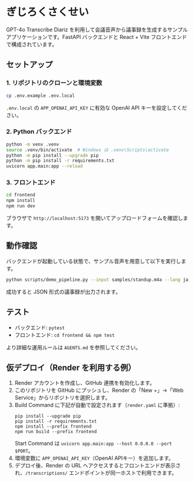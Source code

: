 # ぎじろくさくせい

GPT-4o Transcribe Diariz を利用して会議音声から議事録を生成するサンプルアプリケーションです。FastAPI バックエンドと React + Vite フロントエンドで構成されています。

## セットアップ

### 1. リポジトリのクローンと環境変数

```bash
cp .env.example .env.local
```

`.env.local` の `APP_OPENAI_API_KEY` に有効な OpenAI API キーを設定してください。

### 2. Python バックエンド

```bash
python -m venv .venv
source .venv/bin/activate  # Windows は .venv\Scripts\activate
python -m pip install --upgrade pip
python -m pip install -r requirements.txt
uvicorn app.main:app --reload
```

### 3. フロントエンド

```bash
cd frontend
npm install
npm run dev
```

ブラウザで `http://localhost:5173` を開いてアップロードフォームを確認します。

## 動作確認

バックエンドが起動している状態で、サンプル音声を用意して以下を実行します。

```bash
python scripts/demo_pipeline.py --input samples/standup.m4a --lang ja
```

成功すると JSON 形式の議事録が出力されます。

## テスト

- バックエンド: `pytest`
- フロントエンド: `cd frontend && npm test`

より詳細な運用ルールは `AGENTS.md` を参照してください。

## 仮デプロイ（Render を利用する例）

1. Render アカウントを作成し、GitHub 連携を有効化します。
2. このリポジトリを GitHub にプッシュし、Render の「New +」→「Web Service」からリポジトリを選択します。
3. Build Command に下記が自動で設定されます（`render.yaml` に準拠）:
   ```
   pip install --upgrade pip
   pip install -r requirements.txt
   npm install --prefix frontend
   npm run build --prefix frontend
   ```
   Start Command は `uvicorn app.main:app --host 0.0.0.0 --port $PORT`。
4. 環境変数に `APP_OPENAI_API_KEY`（OpenAI APIキー）を追加します。
5. デプロイ後、Render の URL へアクセスするとフロントエンドが表示され、`/transcriptions/` エンドポイントが同一ホストで利用できます。
